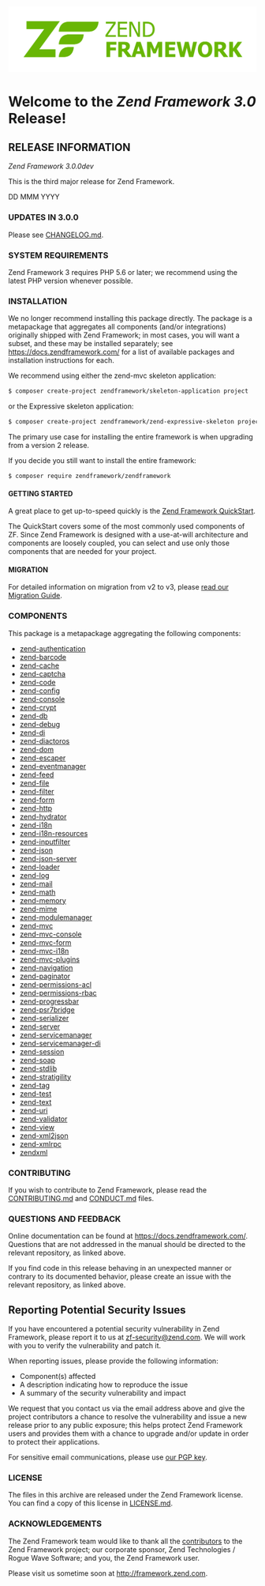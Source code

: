 ![Logo](https://raw.githubusercontent.com/zendframework/zf2/234b554f2ca202095aea32e4fa557553f8849664/resources/ZendFramework-logo.png)

# Welcome to the *Zend Framework 3.0* Release!

## RELEASE INFORMATION

*Zend Framework 3.0.0dev*

This is the third major release for Zend Framework.

DD MMM YYYY

### UPDATES IN 3.0.0

Please see [CHANGELOG.md](CHANGELOG.md).

### SYSTEM REQUIREMENTS

Zend Framework 3 requires PHP 5.6 or later; we recommend using the
latest PHP version whenever possible.

### INSTALLATION

We no longer recommend installing this package directly. The package is a
metapackage that aggregates all components (and/or integrations) originally
shipped with Zend Framework; in most cases, you will want a subset, and these
may be installed separately; see https://docs.zendframework.com/ for a list of
available packages and installation instructions for each.

We recommend using either the zend-mvc skeleton application:

```bash
$ composer create-project zendframework/skeleton-application project
```

or the Expressive skeleton application:

```bash
$ composer create-project zendframework/zend-expressive-skeleton project
```

The primary use case for installing the entire framework is when upgrading from
a version 2 release.

If you decide you still want to install the entire framework:

```console
$ composer require zendframework/zendframework
```

#### GETTING STARTED

A great place to get up-to-speed quickly is the [Zend Framework
QuickStart](https://docs.zendframework.com/tutorials/getting-started/overview/).

The QuickStart covers some of the most commonly used components of ZF.
Since Zend Framework is designed with a use-at-will architecture and
components are loosely coupled, you can select and use only those
components that are needed for your project.

#### MIGRATION

For detailed information on migration from v2 to v3, please [read our Migration
Guide](https://docs.zendframework.com/tutorials/migration/to-v3/overview/).

### COMPONENTS

This package is a metapackage aggregating the following components:

- [zend-authentication](https://github.com/zendframework/zend-authentication)
- [zend-barcode](https://github.com/zendframework/zend-barcode)
- [zend-cache](https://github.com/zendframework/zend-cache)
- [zend-captcha](https://github.com/zendframework/zend-captcha)
- [zend-code](https://github.com/zendframework/zend-code)
- [zend-config](https://github.com/zendframework/zend-config)
- [zend-console](https://github.com/zendframework/zend-console)
- [zend-crypt](https://github.com/zendframework/zend-crypt)
- [zend-db](https://github.com/zendframework/zend-db)
- [zend-debug](https://github.com/zendframework/zend-debug)
- [zend-di](https://github.com/zendframework/zend-di)
- [zend-diactoros](https://github.com/zendframework/zend-diactoros)
- [zend-dom](https://github.com/zendframework/zend-dom)
- [zend-escaper](https://github.com/zendframework/zend-escaper)
- [zend-eventmanager](https://github.com/zendframework/zend-eventmanager)
- [zend-feed](https://github.com/zendframework/zend-feed)
- [zend-file](https://github.com/zendframework/zend-file)
- [zend-filter](https://github.com/zendframework/zend-filter)
- [zend-form](https://github.com/zendframework/zend-form)
- [zend-http](https://github.com/zendframework/zend-http)
- [zend-hydrator](https://github.com/zendframework/zend-hydrator)
- [zend-i18n](https://github.com/zendframework/zend-i18n)
- [zend-i18n-resources](https://github.com/zendframework/zend-i18n-resources)
- [zend-inputfilter](https://github.com/zendframework/zend-inputfilter)
- [zend-json](https://github.com/zendframework/zend-json)
- [zend-json-server](https://github.com/zendframework/zend-json-server)
- [zend-loader](https://github.com/zendframework/zend-loader)
- [zend-log](https://github.com/zendframework/zend-log)
- [zend-mail](https://github.com/zendframework/zend-mail)
- [zend-math](https://github.com/zendframework/zend-math)
- [zend-memory](https://github.com/zendframework/zend-memory)
- [zend-mime](https://github.com/zendframework/zend-mime)
- [zend-modulemanager](https://github.com/zendframework/zend-modulemanager)
- [zend-mvc](https://github.com/zendframework/zend-mvc)
- [zend-mvc-console](https://github.com/zendframework/zend-mvc-console)
- [zend-mvc-form](https://github.com/zendframework/zend-mvc-form)
- [zend-mvc-i18n](https://github.com/zendframework/zend-mvc-i18n)
- [zend-mvc-plugins](https://github.com/zendframework/zend-mvc-plugins)
- [zend-navigation](https://github.com/zendframework/zend-navigation)
- [zend-paginator](https://github.com/zendframework/zend-paginator)
- [zend-permissions-acl](https://github.com/zendframework/zend-permissions-acl)
- [zend-permissions-rbac](https://github.com/zendframework/zend-permissions-rbac)
- [zend-progressbar](https://github.com/zendframework/zend-progressbar)
- [zend-psr7bridge](https://github.com/zendframework/zend-psr7bridge)
- [zend-serializer](https://github.com/zendframework/zend-serializer)
- [zend-server](https://github.com/zendframework/zend-server)
- [zend-servicemanager](https://github.com/zendframework/zend-servicemanager)
- [zend-servicemanager-di](https://github.com/zendframework/zend-servicemanager-di)
- [zend-session](https://github.com/zendframework/zend-session)
- [zend-soap](https://github.com/zendframework/zend-soap)
- [zend-stdlib](https://github.com/zendframework/zend-stdlib)
- [zend-stratigility](https://github.com/zendframework/zend-stratigility)
- [zend-tag](https://github.com/zendframework/zend-tag)
- [zend-test](https://github.com/zendframework/zend-test)
- [zend-text](https://github.com/zendframework/zend-text)
- [zend-uri](https://github.com/zendframework/zend-uri)
- [zend-validator](https://github.com/zendframework/zend-validator)
- [zend-view](https://github.com/zendframework/zend-view)
- [zend-xml2json](https://github.com/zendframework/zend-xml2json)
- [zend-xmlrpc](https://github.com/zendframework/zend-xmlrpc)
- [zendxml](https://github.com/zendframework/zendxml)

### CONTRIBUTING

If you wish to contribute to Zend Framework, please read the
[CONTRIBUTING.md](CONTRIBUTING.md) and [CONDUCT.md](CONDUCT.md) files.

### QUESTIONS AND FEEDBACK

Online documentation can be found at https://docs.zendframework.com/.
Questions that are not addressed in the manual should be directed to the
relevant repository, as linked above.

If you find code in this release behaving in an unexpected manner or
contrary to its documented behavior, please create an issue with the relevant
repository, as linked above.

## Reporting Potential Security Issues

If you have encountered a potential security vulnerability in Zend Framework,
please report it to us at [zf-security@zend.com](mailto:zf-security@zend.com).
We will work with you to verify the vulnerability and patch it.

When reporting issues, please provide the following information:

- Component(s) affected
- A description indicating how to reproduce the issue
- A summary of the security vulnerability and impact

We request that you contact us via the email address above and give the project
contributors a chance to resolve the vulnerability and issue a new release prior
to any public exposure; this helps protect Zend Framework users and provides
them with a chance to upgrade and/or update in order to protect their
applications.

For sensitive email communications, please use
[our PGP key](http://framework.zend.com/zf-security-pgp-key.asc).

### LICENSE

The files in this archive are released under the Zend Framework license.
You can find a copy of this license in [LICENSE.md](LICENSE.md).

### ACKNOWLEDGEMENTS

The Zend Framework team would like to thank all the
[contributors](https://github.com/zendframework/zendframework/contributors) to
the Zend Framework project; our corporate sponsor, Zend Technologies / Rogue
Wave Software; and you, the Zend Framework user.

Please visit us sometime soon at http://framework.zend.com.
